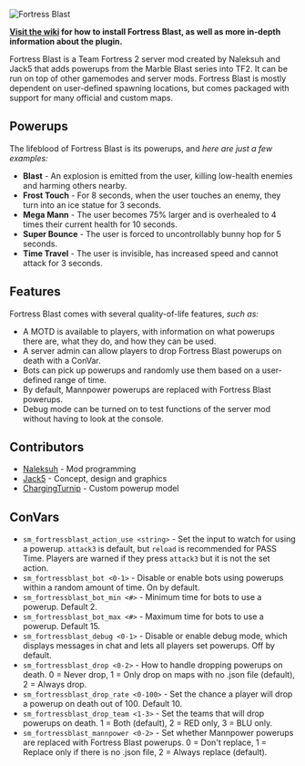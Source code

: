 ![Fortress Blast](https://fortress-blast.github.io/images/logo.png)

**[Visit the wiki](https://github.com/Fortress-Blast/Fortress-Blast/wiki) for how to install Fortress Blast, as well as more in-depth information about the plugin.**

Fortress Blast is a Team Fortress 2 server mod created by Naleksuh and Jack5 that adds powerups from the Marble Blast series into TF2. It can be run on top of other gamemodes and server mods. Fortress Blast is mostly dependent on user-defined spawning locations, but comes packaged with support for many official and custom maps.

Powerups
--------

The lifeblood of Fortress Blast is its powerups, and *here are just a few examples:*

- **Blast** - An explosion is emitted from the user, killing low-health enemies and harming others nearby.
- **Frost Touch** - For 8 seconds, when the user touches an enemy, they turn into an ice statue for 3 seconds.
- **Mega Mann** - The user becomes 75% larger and is overhealed to 4 times their current health for 10 seconds.
- **Super Bounce** - The user is forced to uncontrollably bunny hop for 5 seconds.
- **Time Travel** - The user is invisible, has increased speed and cannot attack for 3 seconds.

Features
--------

Fortress Blast comes with several quality-of-life features, *such as:*

- A MOTD is available to players, with information on what powerups there are, what they do, and how they can be used.
- A server admin can allow players to drop Fortress Blast powerups on death with a ConVar.
- Bots can pick up powerups and randomly use them based on a user-defined range of time.
- By default, Mannpower powerups are replaced with Fortress Blast powerups.
- Debug mode can be turned on to test functions of the server mod without having to look at the console.

Contributors
------------

- [Naleksuh](https://www.youtube.com/channel/UC9g4LTIBTdBB0P0QNcOHnGQ) - Mod programming
- [Jack5](https://www.youtube.com/user/jack5vlogging) - Concept, design and graphics
- [ChargingTurnip](https://tf2maps.net/members/true-lemon.31187) - Custom powerup model

ConVars
-------

- `sm_fortressblast_action_use <string>` - Set the input to watch for using a powerup. `attack3` is default, but `reload` is recommended for PASS Time. Players are warned if they press `attack3` but it is not the set action.
- `sm_fortressblast_bot <0-1>` - Disable or enable bots using powerups within a random amount of time. On by default.
- `sm_fortressblast_bot_min <#>` - Minimum time for bots to use a powerup. Default 2.
- `sm_fortressblast_bot_max <#>` - Maximum time for bots to use a powerup. Default 15.
- `sm_fortressblast_debug <0-1>` - Disable or enable debug mode, which displays messages in chat and lets all players set powerups. Off by default.
- `sm_fortressblast_drop <0-2>` - How to handle dropping powerups on death. 0 = Never drop, 1 = Only drop on maps with no .json file (default), 2 = Always drop.
- `sm_fortressblast_drop_rate <0-100>` - Set the chance a player will drop a powerup on death out of 100. Default 10.
- `sm_fortressblast_drop_team <1-3>` - Set the teams that will drop powerups on death. 1 = Both (default), 2 = RED only, 3 = BLU only.
- `sm_fortressblast_mannpower <0-2>` - Set whether Mannpower powerups are replaced with Fortress Blast powerups. 0 = Don't replace, 1 = Replace only if there is no .json file, 2 = Always replace (default).

